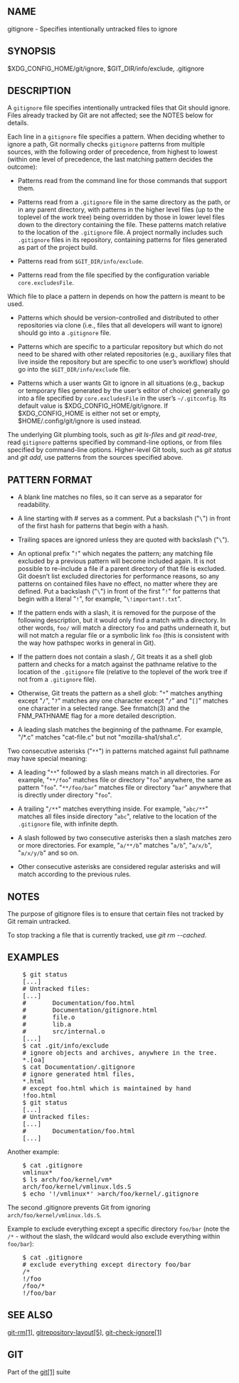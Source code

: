 <div id='main'>
    <div class="sect1">
<h2 id="_name"><a class="anchor" href="#_name"></a>NAME</h2>
<div class="sectionbody">
<div class="paragraph">
<p>gitignore - Specifies intentionally untracked files to ignore</p>
</div>
</div>
</div>
<div class="sect1">
<h2 id="_synopsis"><a class="anchor" href="#_synopsis"></a>SYNOPSIS</h2>
<div class="sectionbody">
<div class="paragraph">
<p>$XDG_CONFIG_HOME/git/ignore, $GIT_DIR/info/exclude, .gitignore</p>
</div>
</div>
</div>
<div class="sect1">
<h2 id="_description"><a class="anchor" href="#_description"></a>DESCRIPTION</h2>
<div class="sectionbody">
<div class="paragraph">
<p>A <code>gitignore</code> file specifies intentionally untracked files that
Git should ignore.
Files already tracked by Git are not affected; see the NOTES
below for details.</p>
</div>
<div class="paragraph">
<p>Each line in a <code>gitignore</code> file specifies a pattern.
When deciding whether to ignore a path, Git normally checks
<code>gitignore</code> patterns from multiple sources, with the following
order of precedence, from highest to lowest (within one level of
precedence, the last matching pattern decides the outcome):</p>
</div>
<div class="ulist">
<ul>
<li>
<p>Patterns read from the command line for those commands that support
them.</p>
</li>
<li>
<p>Patterns read from a <code>.gitignore</code> file in the same directory
as the path, or in any parent directory, with patterns in the
higher level files (up to the toplevel of the work tree) being overridden
by those in lower level files down to the directory containing the file.
These patterns match relative to the location of the
<code>.gitignore</code> file.  A project normally includes such
<code>.gitignore</code> files in its repository, containing patterns for
files generated as part of the project build.</p>
</li>
<li>
<p>Patterns read from <code>$GIT_DIR/info/exclude</code>.</p>
</li>
<li>
<p>Patterns read from the file specified by the configuration
variable <code>core.excludesFile</code>.</p>
</li>
</ul>
</div>
<div class="paragraph">
<p>Which file to place a pattern in depends on how the pattern is meant to
be used.</p>
</div>
<div class="ulist">
<ul>
<li>
<p>Patterns which should be version-controlled and distributed to
other repositories via clone (i.e., files that all developers will want
to ignore) should go into a <code>.gitignore</code> file.</p>
</li>
<li>
<p>Patterns which are
specific to a particular repository but which do not need to be shared
with other related repositories (e.g., auxiliary files that live inside
the repository but are specific to one user&#8217;s workflow) should go into
the <code>$GIT_DIR/info/exclude</code> file.</p>
</li>
<li>
<p>Patterns which a user wants Git to
ignore in all situations (e.g., backup or temporary files generated by
the user&#8217;s editor of choice) generally go into a file specified by
<code>core.excludesFile</code> in the user&#8217;s <code>~/.gitconfig</code>. Its default value is
$XDG_CONFIG_HOME/git/ignore. If $XDG_CONFIG_HOME is either not set or
empty, $HOME/.config/git/ignore is used instead.</p>
</li>
</ul>
</div>
<div class="paragraph">
<p>The underlying Git plumbing tools, such as
<em>git ls-files</em> and <em>git read-tree</em>, read
<code>gitignore</code> patterns specified by command-line options, or from
files specified by command-line options.  Higher-level Git
tools, such as <em>git status</em> and <em>git add</em>,
use patterns from the sources specified above.</p>
</div>
</div>
</div>
<div class="sect1">
<h2 id="_pattern_format"><a class="anchor" href="#_pattern_format"></a>PATTERN FORMAT</h2>
<div class="sectionbody">
<div class="ulist">
<ul>
<li>
<p>A blank line matches no files, so it can serve as a separator
for readability.</p>
</li>
<li>
<p>A line starting with # serves as a comment.
Put a backslash ("<code>\</code>") in front of the first hash for patterns
that begin with a hash.</p>
</li>
<li>
<p>Trailing spaces are ignored unless they are quoted with backslash
("<code>\</code>").</p>
</li>
<li>
<p>An optional prefix "<code>!</code>" which negates the pattern; any
matching file excluded by a previous pattern will become
included again. It is not possible to re-include a file if a parent
directory of that file is excluded. Git doesn&#8217;t list excluded
directories for performance reasons, so any patterns on contained
files have no effect, no matter where they are defined.
Put a backslash ("<code>\</code>") in front of the first "<code>!</code>" for patterns
that begin with a literal "<code>!</code>", for example, "<code>\!important!.txt</code>".</p>
</li>
<li>
<p>If the pattern ends with a slash, it is removed for the
purpose of the following description, but it would only find
a match with a directory.  In other words, <code>foo/</code> will match a
directory <code>foo</code> and paths underneath it, but will not match a
regular file or a symbolic link <code>foo</code> (this is consistent
with the way how pathspec works in general in Git).</p>
</li>
<li>
<p>If the pattern does not contain a slash <em>/</em>, Git treats it as
a shell glob pattern and checks for a match against the
pathname relative to the location of the <code>.gitignore</code> file
(relative to the toplevel of the work tree if not from a
<code>.gitignore</code> file).</p>
</li>
<li>
<p>Otherwise, Git treats the pattern as a shell glob: "<code>*</code>" matches
anything except "<code>/</code>", "<code>?</code>" matches any one character except "<code>/</code>"
and "<code>[]</code>" matches one character in a selected range. See
fnmatch(3) and the FNM_PATHNAME flag for a more detailed
description.</p>
</li>
<li>
<p>A leading slash matches the beginning of the pathname.
For example, "/*.c" matches "cat-file.c" but not
"mozilla-sha1/sha1.c".</p>
</li>
</ul>
</div>
<div class="paragraph">
<p>Two consecutive asterisks ("<code>**</code>") in patterns matched against
full pathname may have special meaning:</p>
</div>
<div class="ulist">
<ul>
<li>
<p>A leading "<code>**</code>" followed by a slash means match in all
directories. For example, "<code>**/foo</code>" matches file or directory
"<code>foo</code>" anywhere, the same as pattern "<code>foo</code>". "<code>**/foo/bar</code>"
matches file or directory "<code>bar</code>" anywhere that is directly
under directory "<code>foo</code>".</p>
</li>
<li>
<p>A trailing "<code>/**</code>" matches everything inside. For example,
"<code>abc/**</code>" matches all files inside directory "<code>abc</code>", relative
to the location of the <code>.gitignore</code> file, with infinite depth.</p>
</li>
<li>
<p>A slash followed by two consecutive asterisks then a slash
matches zero or more directories. For example, "<code>a/**/b</code>"
matches "<code>a/b</code>", "<code>a/x/b</code>", "<code>a/x/y/b</code>" and so on.</p>
</li>
<li>
<p>Other consecutive asterisks are considered regular asterisks and
will match according to the previous rules.</p>
</li>
</ul>
</div>
</div>
</div>
<div class="sect1">
<h2 id="_notes"><a class="anchor" href="#_notes"></a>NOTES</h2>
<div class="sectionbody">
<div class="paragraph">
<p>The purpose of gitignore files is to ensure that certain files
not tracked by Git remain untracked.</p>
</div>
<div class="paragraph">
<p>To stop tracking a file that is currently tracked, use
<em>git rm --cached</em>.</p>
</div>
</div>
</div>
<div class="sect1">
<h2 id="_examples"><a class="anchor" href="#_examples"></a>EXAMPLES</h2>
<div class="sectionbody">
<div class="listingblock">
<div class="content">
<pre>    $ git status
    [...]
    # Untracked files:
    [...]
    #       Documentation/foo.html
    #       Documentation/gitignore.html
    #       file.o
    #       lib.a
    #       src/internal.o
    [...]
    $ cat .git/info/exclude
    # ignore objects and archives, anywhere in the tree.
    *.[oa]
    $ cat Documentation/.gitignore
    # ignore generated html files,
    *.html
    # except foo.html which is maintained by hand
    !foo.html
    $ git status
    [...]
    # Untracked files:
    [...]
    #       Documentation/foo.html
    [...]</pre>
</div>
</div>
<div class="paragraph">
<p>Another example:</p>
</div>
<div class="listingblock">
<div class="content">
<pre>    $ cat .gitignore
    vmlinux*
    $ ls arch/foo/kernel/vm*
    arch/foo/kernel/vmlinux.lds.S
    $ echo '!/vmlinux*' &gt;arch/foo/kernel/.gitignore</pre>
</div>
</div>
<div class="paragraph">
<p>The second .gitignore prevents Git from ignoring
<code>arch/foo/kernel/vmlinux.lds.S</code>.</p>
</div>
<div class="paragraph">
<p>Example to exclude everything except a specific directory <code>foo/bar</code>
(note the <code>/*</code> - without the slash, the wildcard would also exclude
everything within <code>foo/bar</code>):</p>
</div>
<div class="listingblock">
<div class="content">
<pre>    $ cat .gitignore
    # exclude everything except directory foo/bar
    /*
    !/foo
    /foo/*
    !/foo/bar</pre>
</div>
</div>
</div>
</div>
<div class="sect1">
<h2 id="_see_also"><a class="anchor" href="#_see_also"></a>SEE ALSO</h2>
<div class="sectionbody">
<div class="paragraph">
<p><a href='/docs/git-rm'>git-rm[1]</a>,
<a href='/docs/gitrepository-layout'>gitrepository-layout[5]</a>,
<a href='/docs/git-check-ignore'>git-check-ignore[1]</a></p>
</div>
</div>
</div>
<div class="sect1">
<h2 id="_git"><a class="anchor" href="#_git"></a>GIT</h2>
<div class="sectionbody">
<div class="paragraph">
<p>Part of the <a href='/docs/git'>git[1]</a> suite</p>
</div>
</div>
</div>
</div>
